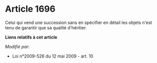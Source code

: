 # Article 1696

Celui qui vend une succession sans en spécifier en détail les objets n'est tenu de garantir que sa qualité d'héritier.

**Liens relatifs à cet article**

_Modifié par_:

  - Loi n°2009-526 du 12 mai 2009 - art. 10
